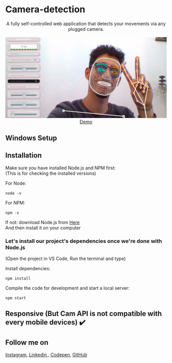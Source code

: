 # Camera-detection
<p align="center">
A fully self-controlled web application that detects your movements via any plugged camera.
<br>
<br>        
<a href="https://houssemlachtar.github.io/Camera-detection/">
        <img alt="Thumbnail" src="./img/BodyDetection.comjpg.jpg" />
    </a>
<br>
<a href="https://houssemlachtar.github.io/Camera-detection/">
        Demo
    </a>
</p>

## Windows Setup

## Installation
Make sure you have installed Node.js and NPM first:<br>
(This is for checking the installed versions)

For Node:
```
node -v
```
For NPM:
```
npm -v
```

If not: download Node.js from [Here](https://nodejs.org/en/)<br>
And then install it on your computer 

### Let's install our project's dependencies once we're done with Node.js
(Open the project in VS Code, Run the terminal and type)<br>

Install dependencies:

```
npm install
```

Compile the code for development and start a local server:

```
npm start
```

## Responsive (But Cam API is not compatible with every mobile devices) ✔️


## Follow me on

[Instagram](https://www.instagram.com/houssem_lachtar/), [Linkedin ](https://www.linkedin.com/in/houssem-lachtar/), [Codepen](https://codepen.io/houssem-lachtar), [GitHub](https://github.com/houssemlachtar)

